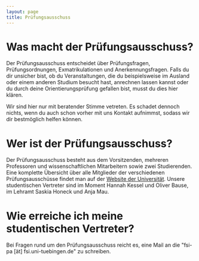 ```yaml
---
layout: page
title: Prüfungsausschuss
---
```


# Was macht der Prüfungsausschuss?
Der Prüfungsausschuss entscheidet über Prüfungsfragen, Prüfungsordnungen, Exmatrikulationen und Anerkennungsfragen. Falls du dir unsicher bist, ob du Veranstaltungen, die du beispielsweise im Ausland oder einem anderen Studium besucht hast, anrechnen lassen kannst oder du durch deine Orientierungsprüfung gefallen bist, musst du dies hier klären.

Wir sind hier nur mit beratender Stimme vetreten. Es schadet dennoch nichts, wenn du auch schon vorher mit uns Kontakt aufnimmst, sodass wir dir bestmöglich helfen können.

# Wer ist der Prüfungsausschuss?
Der Prüfungsausschuss besteht aus dem Vorsitzenden, mehreren Professoren und wissenschaftlichen Mitarbeitern sowie zwei Studierenden. Eine komplette Übersicht über alle Mitglieder der verschiedenen Prüfungsausschüsse findet man auf der [Website der Universität](https://uni-tuebingen.de/de/74378). Unsere studentischen Vertreter sind im Moment Hannah Kessel und Oliver Bause, im Lehramt Saskia Honeck und Anja Mau.

# Wie erreiche ich meine studentischen Vertreter?
Bei Fragen rund um den Prüfungsausschuss reicht es, eine Mail an die "fsi-pa [ät] fsi.uni-tuebingen.de" zu schreiben.

